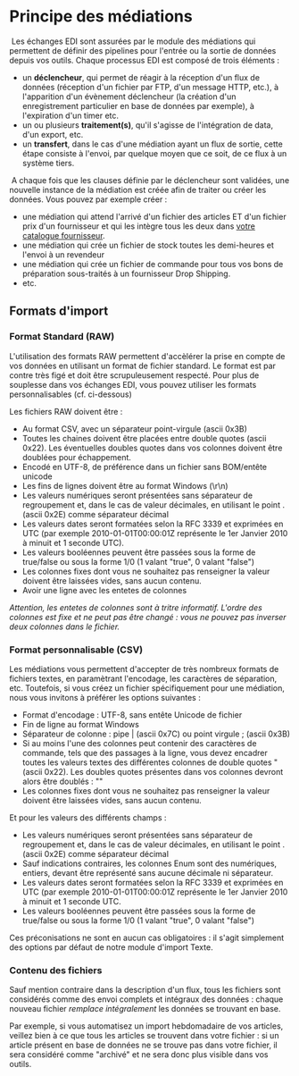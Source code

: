 # Principe des médiations

 Les échanges EDI sont assurées par le module des médiations qui permettent de définir des pipelines pour l'entrée ou la sortie de données depuis vos outils. Chaque processus EDI est composé de trois éléments :

*   un **déclencheur**, qui permet de réagir à la réception d'un flux de données (réception d'un fichier par FTP, d'un message HTTP, etc.), à l'apparition d'un évènement déclencheur (la création d'un enregistrement particulier en base de données par exemple), à l'expiration d'un timer etc.
*   un ou plusieurs **traitement(s)**, qu'il s'agisse de l'intégration de data, d'un export, etc.
*   un **transfert**, dans le cas d'une médiation ayant un flux de sortie, cette étape consiste à l'envoi, par quelque moyen que ce soit, de ce flux à un système tiers.

 A chaque fois que les clauses définie par le déclencheur sont validées, une nouvelle instance de la médiation est créée afin de traiter ou créer les données. Vous pouvez par exemple créer :

*   une médiation qui attend l'arrivé d'un fichier des articles ET d'un fichier prix d'un fournisseur et qui les intègre tous les deux dans [votre catalogue fournisseur](/fr-fr/office/gestion-commerciale/achats/Fournisseurs/catalogue.md).
*   une médiation qui crée un fichier de stock toutes les demi-heures et l'envoi à un revendeur
*   une médiation qui crée un fichier de commande pour tous vos bons de préparation sous-traités à un fournisseur Drop Shipping.
*   etc.

## Formats d'import

### Format Standard (RAW)

L'utilisation des formats RAW permettent d'accèlérer la prise en compte de vos données en utilisant un format de fichier standard. Le format est par contre très figé et doit être scrupuleusement respecté. Pour plus de souplesse dans vos échanges EDI, vous pouvez utiliser les formats personnalisables (cf. ci-dessous)

Les fichiers RAW doivent être :

*   Au format CSV, avec un séparateur point-virgule (ascii 0x3B)
*   Toutes les chaines doivent être placées entre double quotes (ascii 0x22). Les éventuelles doubles quotes dans vos colonnes doivent être doublées pour échappement.
*   Encodé en UTF-8, de préférence dans un fichier sans BOM/entête unicode
*   Les fins de lignes doivent être au format Windows (\\r\\n)
*   Les valeurs numériques seront présentées sans séparateur de regroupement et, dans le cas de valeur décimales, en utilisant le point . (ascii 0x2E) comme séparateur décimal
*   Les valeurs dates seront formatées selon la RFC 3339 et exprimées en UTC (par exemple 2010-01-01T00:00:01Z représente le 1er Janvier 2010 à minuit et 1 seconde UTC).
*   Les valeurs booléennes peuvent être passées sous la forme de true/false ou sous la forme 1/0 (1 valant "true", 0 valant "false")
*   Les colonnes fixes dont vous ne souhaitez pas renseigner la valeur doivent être laissées vides, sans aucun contenu.
*   Avoir une ligne avec les entetes de colonnes

_Attention, les entetes de colonnes sont à tritre informatif. L'ordre des colonnes est fixe et ne peut pas être changé : vous ne pouvez pas inverser deux colonnes dans le fichier._

### Format personnalisable (CSV)

Les médiations vous permettent d'accepter de très nombreux formats de fichiers textes, en paramètrant l'encodage, les caractères de séparation, etc. Toutefois, si vous créez un fichier spécifiquement pour une médiation, nous vous invitons à préférer les options suivantes :

*   Format d'encodage : UTF-8, sans entête Unicode de fichier
*   Fin de ligne au format Windows
*   Séparateur de colonne : pipe | (ascii 0x7C) ou point virgule ; (ascii 0x3B)
*   Si au moins l'une des colonnes peut contenir des caractères de commande, tels que des passages à la ligne, vous devez encadrer toutes les valeurs textes des différentes colonnes de double quotes " (ascii 0x22). Les doubles quotes présentes dans vos colonnes devront alors être doublés : ""
*   Les colonnes fixes dont vous ne souhaitez pas renseigner la valeur doivent être laissées vides, sans aucun contenu.

Et pour les valeurs des différents champs :

*   Les valeurs numériques seront présentées sans séparateur de regroupement et, dans le cas de valeur décimales, en utilisant le point . (ascii 0x2E) comme séparateur décimal
*   Sauf indications contraires, les colonnes Enum sont des numériques, entiers, devant être représenté sans aucune décimale ni séparateur.
*   Les valeurs dates seront formatées selon la RFC 3339 et exprimées en UTC (par exemple 2010-01-01T00:00:01Z représente le 1er Janvier 2010 à minuit et 1 seconde UTC.
*   Les valeurs booléennes peuvent être passées sous la forme de true/false ou sous la forme 1/0 (1 valant "true", 0 valant "false")

Ces préconisations ne sont en aucun cas obligatoires : il s'agit simplement des options par défaut de notre module d'import Texte.

### Contenu des fichiers

Sauf mention contraire dans la description d'un flux, tous les fichiers sont considérés comme des envoi complets et intégraux des données : chaque nouveau fichier _remplace intégralement_ les données se trouvant en base.

Par exemple, si vous automatisez un import hebdomadaire de vos articles, veillez bien à ce que tous les articles se trouvent dans votre fichier : si un article présent en base de données ne se trouve pas dans votre fichier, il sera considéré comme "archivé" et ne sera donc plus visible dans vos outils.